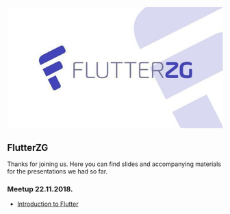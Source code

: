 <p align=“center”><img src="_assets/flutter_zg_logo.png"/></p>

## FlutterZG
Thanks for joining us. Here you can find slides and accompanying materials for the presentations we had so far.

### Meetup 22.11.2018.

* [Introduction to Flutter](https://github.com/ImplementacijaSnova/FlutterZG/blob/master/flutterzg-1/flutterzg_1_presentation.pdf)
